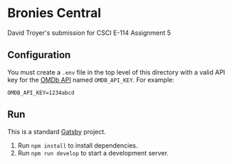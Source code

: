 # Bronies Central

David Troyer's submission for CSCI E-114 Assignment 5

## Configuration

You must create a `.env` file in the top level of this directory with a valid API key for the [OMDb API](https://www.omdbapi.com) named `OMDB_API_KEY`. For example:

```properties
OMDB_API_KEY=1234abcd
```

## Run

This is a standard [Gatsby](https://www.gatsbyjs.com) project.

1. Run `npm install` to install dependencies.
2. Run `npm run develop` to start a development server.
